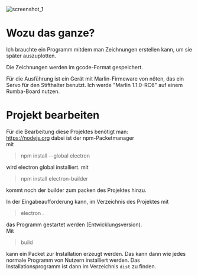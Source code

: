 ![screenshot_1](https://github.com/polygontwist/splinewriter/blob/master/work/screenshot1.png)

# Wozu das ganze?

Ich brauchte ein Programm mitdem man Zeichnungen erstellen kann, um sie später auszuplotten.

Die Zeichnungen werden im gcode-Format gespeichert.

Für die Ausführung ist ein Gerät mit Marlin-Firmeware von nöten, das ein Servo für den Stifthalter benutzt.
Ich werde "Marlin 1.1.0-RC6" auf einem Rumba-Board nutzen.


# Projekt bearbeiten

Für die Bearbeitung diese Projektes benötigt man:<br>
https://nodejs.org dabei ist der npm-Packetmanager<br>
mit<br>
> npm install --global electron

wird electron global installiert.
mit<br>
> npm install electron-builder

kommt noch der builder zum packen des Projektes hinzu.

In der Eingabeaufforderung kann, im Verzeichnis des Projektes mit<br>
> electron .

das Programm gestartet werden (Entwicklungsversion).<br>
Mit<br>
> build

kann ein Packet zur Installation erzeugt werden.
Das kann dann wie jedes normale Programm von Nutzern installiert werden. 
Das Installationsprogramm ist dann im Verzeichnis `dist` zu finden.



